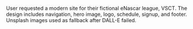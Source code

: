 User requested a modern site for their fictional eNascar league, VSCT. The design includes navigation, hero image, logo, schedule, signup, and footer. Unsplash images used as fallback after DALL-E failed.